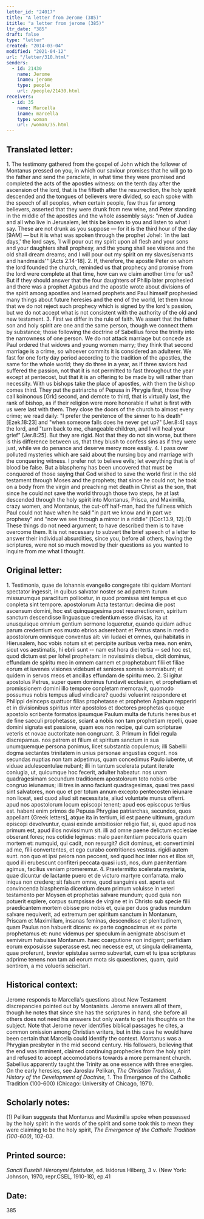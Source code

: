 ```yaml
---
letter_id: "24017"
title: "A letter from Jerome (385)"
ititle: "a letter from jerome (385)"
ltr_date: "385"
draft: false
type: "letter"
created: "2014-03-04"
modified: "2021-04-12"
url: "/letter/310.html"
senders:
  - id: 21430
    name: Jerome
    iname: jerome
    type: people
    url: /people/21430.html
receivers:
  - id: 35
    name: Marcella
    iname: marcella
    type: woman
    url: /woman/35.html
---
```

<h2> Translated letter:</h2>1.  The testimony gathered from the gospel of John which the follower of Montanus pressed on you, in which our saviour promises that he will go to the father and send the paraclete, in what time they were promised and completed the acts of the apostles witness:  on the tenth day after the ascension of the lord, that is the fiftieth after the resurrection, the holy spirit descended and the tongues of believers were divided, so each spoke with the speech of all peoples, when certain people, few thus far among believers, asserted that they were drunk from new wine, and Peter standing in the middle of the apostles and the whole assembly says:  "men of Judea and all who live in Jerusalem, let this be known to you and listen to what I say.  These are not drunk as you suppose — for it is the third hour of the day [9AM] — but it is what was spoken through the prophet Johel:  `in the last days,' the lord says, `I will pour out my spirit upon all flesh and your sons and your daughters shall prophesy, and the young shall see visions and the old shall dream dreams; and I will pour out my spirit on my slaves/servants and handmaids'" [Acts 2.14-18].
2.  If, therefore, the apostle Peter on whom the lord founded the church, reminded us that prophecy and promise from the lord were complete at that time, how can we claim another time for us?  But if they should answer that the four daughters of Philip later prophesied and there was a prophet Agabus and the apostle wrote about divisions of the spirit among apostles and learned prophets and Paul himself prophesied many things about future heresies and the end of the world, let them know that we do not reject such prophecy which is signed by the lord's passion, but we do not accept what is not consistent with the authority of the old and new testament.
3.  First we differ in the rule of faith.  We assert that the father son and holy spirit are one and the same person, though we connect them by substance; those following the doctrine of Sabellius force the trinity into the narrowness of one person.  We do not attack marriage but concede as Paul ordered that widows and young women marry; they think that second marriage is a crime, so whoever commits it is considered an adulterer.  We fast for one forty day period according to the tradition of the apostles, the same for the whole world; they do three in a year, as if three saviors had suffered the passion, not that it is not permitted to fast throughout the year except at pentecost, but that it is an offering to be made by will rather than necessity.  With us bishops take the place of apostles, with them the bishop comes third.  They put the patriarchs of Pepusa in Phrygia first, those they call koinonous [Grk] second, and demote to third, that is virtually last, the rank of bishop, as if their religion were more honorable if what is first with us were last with them.  They close the doors of the church to almost every crime; we read daily:  "I prefer the penitence of the sinner to his death" [Ezek.18:23] and "when someone falls does he never get up?" [Jer.8:4] says the lord, and "turn back to me, changeable children, and I will heal your grief" [Jer.8:25].  But they are rigid.  Not that they do not sin worse, but there is this difference between us, that they blush to confess sins as if they were just, while we do penance and deserve mercy more easily.
4.  I pass over polluted mysteries which are said about the nursing boy and marriage with the conquering witness.  I prefer not to believe evils; let everything that is of blood be false.  But a blasphemy has been uncovered that must be conquered of those saying that God wished to save the world first in the old testament through Moses and the prophets; that since he could not, he took on a body from the virgin and preaching met death in Christ as the son, that since he could not save the world through those two steps, he at last descended through the holy spirit into Montanus, Prisca, and Maximilla, crazy women, and Montanus, the cut-off half-man, had the fullness which Paul could not have when he said "in part we know and in part we prophesy" and "now we see through a mirror in a riddle" [1Cor.13.9, 12].(1)  These things do not need argument; to have described them is to have overcome them.  It is not necessary to subvert the brief speech of a letter to answer their individual absurdities, since you, before all others, having the scriptures, were not so much moved by their questions as you wanted to inquire from me what I thought.
<h2 class="mt-4"> Original letter:</h2>1.  Testimonia, quae de Iohannis evangelio congregate tibi quidam Montani spectator ingessit, in quibus salvator noster se ad patrem iturum missurumque paraclitum pollicetur, in quod promissa sint tempus et quo conpleta sint tempore. apostolorum Acta testantur: decima die post ascensum domini, hoc est quinquagesima post resurrectionem, spiritum sanctum descendisse linguasque credentium esse divisas, ita ut unusquisque omnium gentium sermone loqueretur, quando quidam adhuc parum credentium eos musto ebrios adserebant et Petrus stans in medio apostolorum omnisque conventus ait: viri Iudaei et omnes, qui habitatis in Hierusalem, hoc vobis notum sit et percipite auribus verba mea. non enim, sicut vos aestimatis, hi ebrii sunt -- nam est hora diei tertia -- sed hoc est, quod dictum est per Iohel prophetam: in novissimis diebus, dicit dominus, effundam de spiritu meo in omnem carnem et prophetabunt filii et filiae eorum et iuvenes visiones videbunt et seniores somnia somniabunt; et quidem in servos meos et ancillas effundam de spiritu meo.
2.  Si igitur apostolus Petrus, super quem dominus fundavit ecclesiam, et prophetiam et promissionem domini illo tempore conpletam memoravit, quomodo possumus nobis tempus aliud vindicare? quodsi voluerint respondere et Philippi deinceps quattuor filias prophetasse et propheten Agabum repperiri et in divisionibus spiritus inter apostolos et doctores prophetas quoque apostolo scribente formatos ipsumque Paulum multa de futuris heresibus et de fine saeculi prophetasse, sciant a nobis non tam prophetiam repelli, quae domini signata est passione, quam eos non recipe, qui cum scripturae veteris et novae auctoritate non congruant.
3.  Primum in fidei regula discrepamus. nos patrem et filium et spiritum sanctum in sua unumquemque persona ponimus, licet substantia copulemus; illi Sabellii dogma sectantes trinitatem in unius personae angustias cogunt. nos secundas nuptias non tam adpetimus, quam concedimus Paulo iubente, ut viduae adulescentulae nubant; illi in tantum scelerata putant iterate coniugia, ut, quicumque hoc fecerit, adulter habeatur. nos unam quadragesimam secundum traditionem apostolorum toto nobis orbe congruo ieiunamus; illi tres in anno faciunt quadragesimas, quasi tres passi sint salvatores, non quo et per totum annum excepto pentecosten ieiunare non liceat, sed quod aliud sit necessitate, aliud voluntate munus offerri. apud nos apostolorum locum episcopi tenent; apud eos episcopus tertius est. habent enim primos de Pepusa Phrygiae patriarchas, secundos, quos appellant  {Greek letters], atque ita in tertium, id est paene ultimum, gradum episcopi devolvuntur, quasi exinde ambitiosior religio fiat, si, quod apud nos primum est, apud illos novissimum sit. illi ad omne paene delictum ecclesiae obserant fores; nos cotidie legimus: malo paenitentiam peccatoris quam mortem et: numquid, qui cadit, non resurgit? dicit dominus, et: convertimini ad me, filii convertentes, et ego curabo contritiones vestras. rigidi autem sunt. non quo et ipsi peiora non peccent, sed quod hoc inter nos et illos sit, quod illi erubescunt confiteri peccata quasi iusti, nos, dum paenitentiam agimus, facilius veniam promeremur.
4.  Praetermitto scelerata mysteria, quae dicuntur de lactante puero et de victuro martyre confarrata. malo iniqua non credere; sit falsum omne, quod sanguinis est. aperta est convincenda blasphemia dicentium deum primum voluisse in veteri testamento per Moysen et prophetas salvare mundum; quod quia non potuerit explere, corpus sumpsisse de virgine et in Christo sub specie filii praedicantem mortem obisse pro nobis et, quia per duos gradus mundum salvare nequiverit, ad extremum per spiritum sanctum in Montanum, Priscam et Maximillam, insanas feminas, descendisse et plenitudinem, quam Paulus non habuerit dicens: ex parte cognoscimus et ex parte prophetamus et: nunc videmus per speculum in aenigmate abscisum et semivirum habuisse Montanum. haec coargutione non indigent; perfidiam eorum exposuisse superasse est. nec necesse est, ut singula deliramenta, quae proferunt, brevior epistulae sermo subvertat, cum et tu ipsa scripturas adprime tenens non tam ad eorum mota sis quaestiones, quam, quid sentirem, a me volueris sciscitari.
<h2 class="mt-4"> Historical context:</h2><p>Jerome responds to Marcella's questions about New Testament discrepancies pointed out by Montanists. Jerome answers all of them, though he notes that since she has the scriptures in hand, she before all others does not need his answers but only wants to get his thoughts on the subject. Note that Jerome never identifies biblical passages he cites, a common omission among Christian writers, but in this case he would have been certain that Marcella could identify the context. Montanus was a Phrygian presbyter in the mid second century. His followers, believing that the end was imminent, claimed continuing prophecies from the holy spirit and refused to accept accomodations towards a more permanent church. Sabellius apparently taught the Trinity as one essence with three energies. On the early heresies, see Jaroslav Pelikan, <em>The Christian Tradition, A History of the Development of Doctrine,</em> 1. The Emergence of the Catholic Tradition (100-600) (Chicago: University of Chicago, 1971).</p><h2 class="mt-4"> Scholarly notes:</h2><p>(1) Pelikan suggests that Montanus and Maximilla spoke when possessed by the holy spirit in the words of the spirit and some took this to mean they were claiming to be the holy spirit, <em>The Emergence of the Catholic Tradition (100-600)</em>, 102-03.</p><h2 class="mt-4"> Printed source:</h2><p><em>Sancti Eusebii Hieronymi Epistulae</em>, ed. Isidorus Hilberg, 3 v. (New York: Johnson, 1970, repr.CSEL, 1910-18), ep.41</p><h2 class="mt-4"> Date:</h2>385